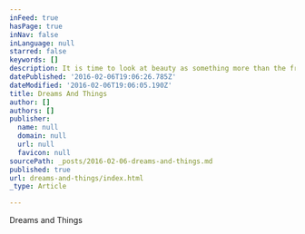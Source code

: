 ```yaml
---
inFeed: true
hasPage: true
inNav: false
inLanguage: null
starred: false
keywords: []
description: It is time to look at beauty as something more than the frosting on the cake but rather an essential necessity of a life worth living.
datePublished: '2016-02-06T19:06:26.785Z'
dateModified: '2016-02-06T19:06:05.190Z'
title: Dreams And Things
author: []
authors: []
publisher:
  name: null
  domain: null
  url: null
  favicon: null
sourcePath: _posts/2016-02-06-dreams-and-things.md
published: true
url: dreams-and-things/index.html
_type: Article

---
```

Dreams and Things